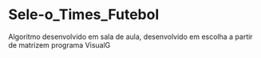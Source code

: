# Sele-o_Times_Futebol
Algoritmo desenvolvido em sala de aula, desenvolvido em escolha a partir de matrizem programa VisualG

